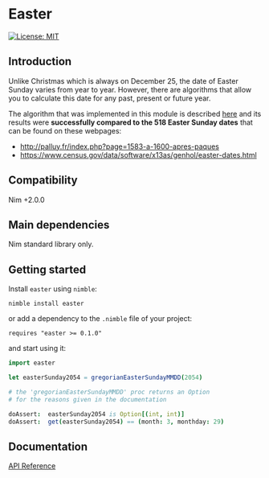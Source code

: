 # Easter

[![License: MIT](https://img.shields.io/badge/License-MIT-blue.svg)](https://opensource.org/licenses/MIT)


## Introduction

Unlike Christmas which is always on December 25, the date of Easter Sunday varies from year to year. However, there are algorithms that allow you to calculate this date for any past, present or future year.

The algorithm that was implemented in this module is described [here][1] and its results were **successfully compared to the 518 Easter Sunday dates** that can be found on these webpages:

  - http://palluy.fr/index.php?page=1583-a-1600-apres-paques
  - https://www.census.gov/data/software/x13as/genhol/easter-dates.html


## Compatibility

Nim +2.0.0


## Main dependencies

Nim standard library only.

## Getting started

Install `easter` using `nimble`:

```text
nimble install easter
```

or add a dependency to the `.nimble` file of your project:

```text
requires "easter >= 0.1.0"
```

and start using it:

```nim
import easter

let easterSunday2054 = gregorianEasterSundayMMDD(2054)

# the 'gregorianEasterSundayMMDD' proc returns an Option
# for the reasons given in the documentation

doAssert:  easterSunday2054 is Option[(int, int)]
doAssert:  get(easterSunday2054) == (month: 3, monthday: 29)
```


## Documentation

[API Reference](https://gek2k.github.io/easter/)


[1]: https://en.wikipedia.org/wiki/Date_of_Easter#Anonymous_Gregorian_algorithm
[2]: https://github.com/nim-lang/nimble
